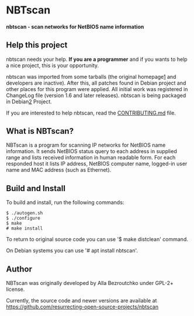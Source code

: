 # NBTscan

#### nbtscan - scan networks for NetBIOS name information

## Help this project ##

nbtscan needs your help. **If you are a programmer** and if you wants to help a
nice project, this is your opportunity.

nbtscan was imported from some tarballs (the original homepage[1] and
developers are inactive). After this, all patches found in Debian project and
other places for this program were applied. All initial work was registered in
ChangeLog file (version 1.6 and later releases). nbtscan is being packaged
in Debian[2] Project.

If you are interested to help nbtscan, read the [CONTRIBUTING.md](CONTRIBUTING.md) file.

[1]: http://www.inetcat.org/software/nbtscan.html
[2]: https://tracker.debian.org/pkg/nbtscan

## What is NBTscan? ##

NBTscan is a program for scanning IP networks for NetBIOS name information.
It sends NetBIOS status query to each address in supplied range and lists
received information in human readable form. For each responded host it lists
IP address, NetBIOS computer name, logged-in user name and MAC address (such
as Ethernet).

## Build and Install ##

To build and install, run the following commands:

    $ ./autogen.sh
    $ ./configure
    $ make
    # make install

To return to original source code you can use '$ make distclean' command.

On Debian systems you can use '# apt install nbtscan'.

## Author ##

NBTscan was originally developed by Alla Bezroutchko under GPL-2+ license.

Currently, the source code and newer versions are available at
https://github.com/resurrecting-open-source-projects/nbtscan
